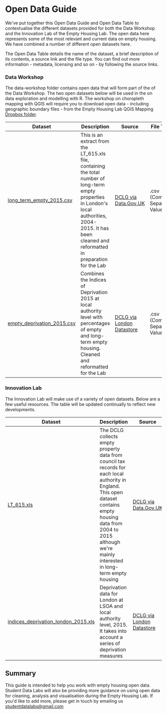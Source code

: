 # Open Data Guide

We've put together this Open Data Guide and Open Data Table to contextualise the different datasets provided for both the Data Workshop and the Innovation Lab of the Empty Housing Lab. The open data here represents some of the most relevant and current data on empty housing. We have combined a number of different open datasets here.

The Open Data Table details the name of the dataset, a brief description of its contents, a source link and the file type. You can find out more information - metadata, licensing and so on - by following the source links.

### Data Workshop
The data-workshop folder contains open data that will form part of the of the Data Workshop. The two open datasets below will be used in the on data exploration and modelling with R. The workshop on choropleth mapping with QGIS will require you to download open data - including geographic boundary files - from the Empty Housing Lab QGIS Mapping [Dropbox folder](https://www.dropbox.com/sh/446pg6rxdao1o2u/AAA7aGhH5zL35JA1k_rKnRSVa?dl=0).

Dataset | Description | Source | File Type |
--- | --- | --- | --- |
[long_term_empty_2015.csv](https://github.com/StudentDataLabs/EmptyHousingInnovationLab/blob/master/data/long_term_empties_london.csv) | This is an extract from the LT_615.xls file, containing the total number of long-term empty properties in London's local authorities, 2004-2015. It has been cleaned and reformatted in preparation for the Lab | [DCLG via Data.Gov.UK](https://www.gov.uk/government/statistical-data-sets/live-tables-on-dwelling-stock-including-vacants) | .csv (Comma Separated Values) |
[empty_deprivation_2015.csv](https://github.com/StudentDataLabs/EmptyHousingInnovationLab/blob/master/data/data-workshop/empty_deprivation_2015.csv) | Combines the Indices of Deprivation 2015 at local authority level with percentages of empty and long-term empty housing. Cleaned and reformatted for the Lab | [DCLG via London Datastore](http://data.london.gov.uk/dataset/indices-of-deprivation-2015) | .csv (Comma Separated Values) |

### Innovation Lab
The Innovation Lab will make use of a variety of open datasets. Below are a few useful resources. The table will be updated continually to reflect new developments.

Dataset | Description | Source | File Type |
--- | --- | --- | --- |
[LT_615.xls](https://github.com/StudentDataLabs/EmptyHousingInnovationLab/blob/master/data/LT_615.xls) | The DCLG collects empty property data from council tax records for each local authority in England. This open dataset contains empty housing data from 2004 to 2015 although we're mainly interested in long-term empty housing | [DCLG via Data.Gov.UK](https://www.gov.uk/government/statistical-data-sets/live-tables-on-dwelling-stock-including-vacants) | .xls (Excel Spreadsheet) |
[indices_deprivation_london_2015.xls](https://github.com/StudentDataLabs/EmptyHousingInnovationLab/blob/master/data/indices_deprivation_london_2015.xls) | Deprivation data for London at LSOA and local authority level, 2015. It takes into account a series of deprivation measures | [DCLG via London Datastore](http://data.london.gov.uk/dataset/indices-of-deprivation-2015) | .xls (Excel Spreadsheet) |

## Summary
This guide is intended to help you work with empty housing open data. Student Data Labs will also be providing more guidance on using open data for cleaning, analysis and visualisation during the Empty Housing Lab. If you'd like to add more, please get in touch by emailing us <u>studentdatalabs@gmail.com</u>
